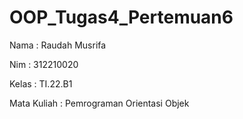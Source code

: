# OOP_Tugas4_Pertemuan6

Nama : Raudah Musrifa

Nim : 312210020

Kelas : TI.22.B1

Mata Kuliah : Pemrograman Orientasi Objek




